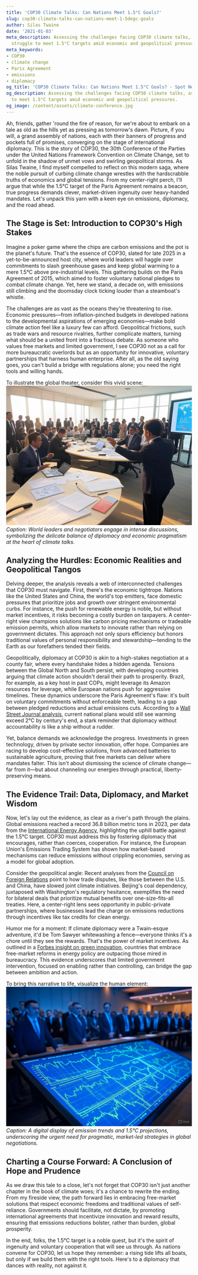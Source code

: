 ```yaml
---
title: 'COP30 Climate Talks: Can Nations Meet 1.5°C Goals?'
slug: cop30-climate-talks-can-nations-meet-1-5degc-goals
author: Silas Twaine
date: '2021-01-03'
meta_description: Assessing the challenges facing COP30 climate talks, as nations
  struggle to meet 1.5°C targets amid economic and geopolitical pressures.
meta_keywords:
- COP30
- climate change
- Paris Agreement
- emissions
- diplomacy
og_title: 'COP30 Climate Talks: Can Nations Meet 1.5°C Goals? - Spot News 24'
og_description: Assessing the challenges facing COP30 climate talks, as nations struggle
  to meet 1.5°C targets amid economic and geopolitical pressures.
og_image: /content/assets/climate-conference.jpg
---
```

<!-- $1 -->
Ah, friends, gather 'round the fire of reason, for we're about to embark on a tale as old as the hills yet as pressing as tomorrow's dawn. Picture, if you will, a grand assembly of nations, each with their banners of progress and pockets full of promises, converging on the stage of international diplomacy. This is the story of COP30, the 30th Conference of the Parties under the United Nations Framework Convention on Climate Change, set to unfold in the shadow of unmet vows and swirling geopolitical storms. As Silas Twaine, I find myself compelled to reflect on this modern saga, where the noble pursuit of curbing climate change wrestles with the hardscrabble truths of economics and global tensions. From my center-right perch, I'll argue that while the 1.5°C target of the Paris Agreement remains a beacon, true progress demands clever, market-driven ingenuity over heavy-handed mandates. Let's unpack this yarn with a keen eye on emissions, diplomacy, and the road ahead.

## The Stage is Set: Introduction to COP30's High Stakes

Imagine a poker game where the chips are carbon emissions and the pot is the planet's future. That's the essence of COP30, slated for late 2025 in a yet-to-be-announced host city, where world leaders will haggle over commitments to slash greenhouse gases and keep global warming to a mere 1.5°C above pre-industrial levels. This gathering builds on the Paris Agreement of 2015, which aimed to foster voluntary national pledges to combat climate change. Yet, here we stand, a decade on, with emissions still climbing and the doomsday clock ticking louder than a steamboat's whistle.

The challenges are as vast as the oceans they're threatening to rise. Economic pressures—from inflation-pinched budgets in developed nations to the developmental aspirations of emerging economies—make bold climate action feel like a luxury few can afford. Geopolitical frictions, such as trade wars and resource rivalries, further complicate matters, turning what should be a united front into a fractious debate. As someone who values free markets and limited government, I see COP30 not as a call for more bureaucratic overlords but as an opportunity for innovative, voluntary partnerships that harness human enterprise. After all, as the old saying goes, you can't build a bridge with regulations alone; you need the right tools and willing hands.

To illustrate the global theater, consider this vivid scene: ![Delegates at COP30 negotiations](/content/assets/cop30-delegates-in-session.jpg) *Caption: World leaders and negotiators engage in intense discussions, symbolizing the delicate balance of diplomacy and economic pragmatism at the heart of climate talks.*

## Analyzing the Hurdles: Economic Realities and Geopolitical Tangos

Delving deeper, the analysis reveals a web of interconnected challenges that COP30 must navigate. First, there's the economic tightrope. Nations like the United States and China, the world's top emitters, face domestic pressures that prioritize jobs and growth over stringent environmental curbs. For instance, the push for renewable energy is noble, but without market incentives, it risks becoming a costly burden on taxpayers. A center-right view champions solutions like carbon pricing mechanisms or tradeable emission permits, which allow markets to innovate rather than relying on government dictates. This approach not only spurs efficiency but honors traditional values of personal responsibility and stewardship—tending to the Earth as our forefathers tended their fields.

Geopolitically, diplomacy at COP30 is akin to a high-stakes negotiation at a county fair, where every handshake hides a hidden agenda. Tensions between the Global North and South persist, with developing countries arguing that climate action shouldn't derail their path to prosperity. Brazil, for example, as a key host in past COPs, might leverage its Amazon resources for leverage, while European nations push for aggressive timelines. These dynamics underscore the Paris Agreement's flaw: it's built on voluntary commitments without enforceable teeth, leading to a gap between pledged reductions and actual emissions cuts. According to a [Wall Street Journal analysis](https://www.wsj.com/articles/global-climate-pledges-fall-short-2024), current national plans would still see warming exceed 2°C by century's end, a stark reminder that diplomacy without accountability is like a ship without a rudder.

Yet, balance demands we acknowledge the progress. Investments in green technology, driven by private sector innovation, offer hope. Companies are racing to develop cost-effective solutions, from advanced batteries to sustainable agriculture, proving that free markets can deliver where mandates falter. This isn't about dismissing the science of climate change—far from it—but about channeling our energies through practical, liberty-preserving means.

## The Evidence Trail: Data, Diplomacy, and Market Wisdom

Now, let's lay out the evidence, as clear as a river's path through the plains. Global emissions reached a record 36.8 billion metric tons in 2023, per data from the [International Energy Agency](https://www.iea.org/reports/global-energy-review-co2-emissions-in-2023), highlighting the uphill battle against the 1.5°C target. COP30 must address this by fostering diplomacy that encourages, rather than coerces, cooperation. For instance, the European Union's Emissions Trading System has shown how market-based mechanisms can reduce emissions without crippling economies, serving as a model for global adoption.

Consider the geopolitical angle: Recent analyses from the [Council on Foreign Relations](https://www.cfr.org/backgrounder/paris-agreement-climate-change) point to how trade disputes, like those between the U.S. and China, have slowed joint climate initiatives. Beijing's coal dependency, juxtaposed with Washington's regulatory hesitance, exemplifies the need for bilateral deals that prioritize mutual benefits over one-size-fits-all treaties. Here, a center-right lens sees opportunity in public-private partnerships, where businesses lead the charge on emissions reductions through incentives like tax credits for clean energy.

Humor me for a moment: If climate diplomacy were a Twain-esque adventure, it'd be Tom Sawyer whitewashing a fence—everyone thinks it's a chore until they see the rewards. That's the power of market incentives. As outlined in a [Forbes insight on green innovation](https://www.forbes.com/sites/energy-innovation/2024/01/cop30-challenges-and-opportunities/), countries that embrace free-market reforms in energy policy are outpacing those mired in bureaucracy. This evidence underscores that limited government intervention, focused on enabling rather than controlling, can bridge the gap between ambition and action.

To bring this narrative to life, visualize the human element: ![Climate data visualization at COP30](/content/assets/cop30-data-projections.jpg) *Caption: A digital display of emission trends and 1.5°C projections, underscoring the urgent need for pragmatic, market-led strategies in global negotiations.*

## Charting a Course Forward: A Conclusion of Hope and Prudence

As we draw this tale to a close, let's not forget that COP30 isn't just another chapter in the book of climate woes; it's a chance to rewrite the ending. From my fireside view, the path forward lies in embracing free-market solutions that respect economic freedoms and traditional values of self-reliance. Governments should facilitate, not dictate, by promoting international agreements that incentivize innovation and reward results, ensuring that emissions reductions bolster, rather than burden, global prosperity.

In the end, folks, the 1.5°C target is a noble quest, but it's the spirit of ingenuity and voluntary cooperation that will see us through. As nations convene for COP30, let us hope they remember: a rising tide lifts all boats, but only if we build them with the right tools. Here's to a diplomacy that dances with reality, not against it.